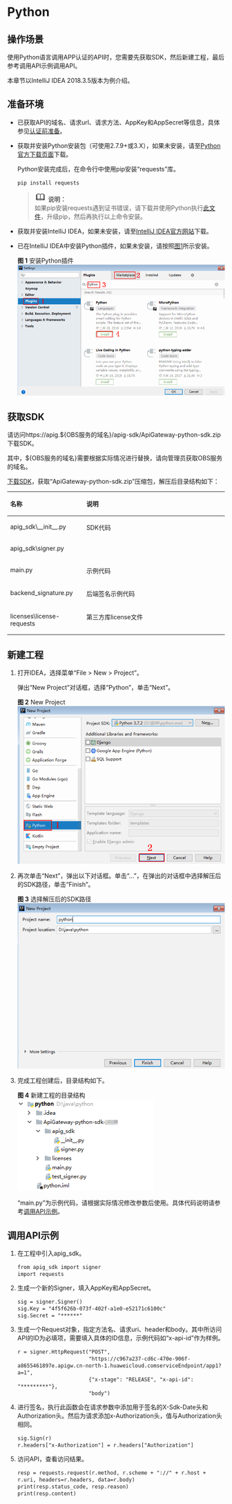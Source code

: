 # Python<a name="dayu_06_1006"></a>

## 操作场景<a name="zh-cn_topic_0184564509_section18586174761315"></a>

使用Python语言调用APP认证的API时，您需要先获取SDK，然后新建工程，最后参考调用API示例调用API。

本章节以IntelliJ IDEA 2018.3.5版本为例介绍。

## 准备环境<a name="zh-cn_topic_0184564509_section1495121117502"></a>

-   已获取API的域名、请求url、请求方法、AppKey和AppSecret等信息，具体参见[认证前准备](认证前准备.md#dayu_06_1003)。
-   获取并安装Python安装包（可使用2.7.9+或3.X），如果未安装，请至[Python官方下载页面](https://www.python.org/downloads/)下载。

    Python安装完成后，在命令行中使用pip安装“requests”库。

    ```
    pip install requests
    ```

    >![](public_sys-resources/icon-note.gif) **说明：**   
    >如果pip安装requests遇到证书错误，请下载并使用Python执行[此文件](https://bootstrap.pypa.io/get-pip.py)，升级pip，然后再执行以上命令安装。  

-   获取并安装IntelliJ IDEA，如果未安装，请至[IntelliJ IDEA官方网站](https://www.jetbrains.com/idea/)下载。
-   已在IntelliJ IDEA中安装Python插件，如果未安装，请按照[图1](#zh-cn_topic_0184564509_fig174515063115)所示安装。

    **图 1**  安装Python插件<a name="zh-cn_topic_0184564509_fig174515063115"></a>  
    ![](figures/安装Python插件.png "安装Python插件")


## 获取SDK<a name="zh-cn_topic_0184564509_section17783814506"></a>

请访问https://apig.$\{OBS服务的域名\}/apig-sdk/ApiGateway-python-sdk.zip下载SDK。

其中，$\{OBS服务的域名\}需要根据实际情况进行替换，请向管理员获取OBS服务的域名。

[下载SDK](https://obs.cn-north-1.myhuaweicloud.com/apig-sdk/ApiGateway-python-sdk.zip)，获取“ApiGateway-python-sdk.zip”压缩包，解压后目录结构如下：

<a name="zh-cn_topic_0184564509_table98162204301"></a>
<table><thead align="left"><tr id="zh-cn_topic_0184564509_row38171220113013"><th class="cellrowborder" valign="top" width="35%" id="mcps1.1.3.1.1"><p id="zh-cn_topic_0184564509_p08202020163012"><a name="zh-cn_topic_0184564509_p08202020163012"></a><a name="zh-cn_topic_0184564509_p08202020163012"></a>名称</p>
</th>
<th class="cellrowborder" valign="top" width="65%" id="mcps1.1.3.1.2"><p id="zh-cn_topic_0184564509_p18211420183016"><a name="zh-cn_topic_0184564509_p18211420183016"></a><a name="zh-cn_topic_0184564509_p18211420183016"></a>说明</p>
</th>
</tr>
</thead>
<tbody><tr id="zh-cn_topic_0184564509_row178221920163017"><td class="cellrowborder" valign="top" width="35%" headers="mcps1.1.3.1.1 "><p id="zh-cn_topic_0184564509_p382210203300"><a name="zh-cn_topic_0184564509_p382210203300"></a><a name="zh-cn_topic_0184564509_p382210203300"></a>apig_sdk\__init__.py</p>
</td>
<td class="cellrowborder" rowspan="2" valign="top" width="65%" headers="mcps1.1.3.1.2 "><p id="zh-cn_topic_0184564509_p128221420133013"><a name="zh-cn_topic_0184564509_p128221420133013"></a><a name="zh-cn_topic_0184564509_p128221420133013"></a>SDK代码</p>
<p id="zh-cn_topic_0184564509_p17823720183010"><a name="zh-cn_topic_0184564509_p17823720183010"></a><a name="zh-cn_topic_0184564509_p17823720183010"></a></p>
</td>
</tr>
<tr id="zh-cn_topic_0184564509_row3826132015303"><td class="cellrowborder" valign="top" headers="mcps1.1.3.1.1 "><p id="zh-cn_topic_0184564509_p8463185417262"><a name="zh-cn_topic_0184564509_p8463185417262"></a><a name="zh-cn_topic_0184564509_p8463185417262"></a>apig_sdk\signer.py</p>
</td>
</tr>
<tr id="zh-cn_topic_0184564509_row1773122811302"><td class="cellrowborder" valign="top" width="35%" headers="mcps1.1.3.1.1 "><p id="zh-cn_topic_0184564509_p1477432818308"><a name="zh-cn_topic_0184564509_p1477432818308"></a><a name="zh-cn_topic_0184564509_p1477432818308"></a>main.py</p>
</td>
<td class="cellrowborder" valign="top" width="65%" headers="mcps1.1.3.1.2 "><p id="zh-cn_topic_0184564509_p19774132816301"><a name="zh-cn_topic_0184564509_p19774132816301"></a><a name="zh-cn_topic_0184564509_p19774132816301"></a>示例代码</p>
</td>
</tr>
<tr id="zh-cn_topic_0184564509_row1810381413307"><td class="cellrowborder" valign="top" width="35%" headers="mcps1.1.3.1.1 "><p id="zh-cn_topic_0184564509_p1010311417301"><a name="zh-cn_topic_0184564509_p1010311417301"></a><a name="zh-cn_topic_0184564509_p1010311417301"></a>backend_signature.py</p>
</td>
<td class="cellrowborder" valign="top" width="65%" headers="mcps1.1.3.1.2 "><p id="zh-cn_topic_0184564509_p910311147300"><a name="zh-cn_topic_0184564509_p910311147300"></a><a name="zh-cn_topic_0184564509_p910311147300"></a>后端签名示例代码</p>
</td>
</tr>
<tr id="zh-cn_topic_0184564509_row692919447393"><td class="cellrowborder" valign="top" width="35%" headers="mcps1.1.3.1.1 "><p id="zh-cn_topic_0184564509_p12721814113211"><a name="zh-cn_topic_0184564509_p12721814113211"></a><a name="zh-cn_topic_0184564509_p12721814113211"></a>licenses\license-requests</p>
</td>
<td class="cellrowborder" valign="top" width="65%" headers="mcps1.1.3.1.2 "><p id="zh-cn_topic_0184564509_p13744113282711"><a name="zh-cn_topic_0184564509_p13744113282711"></a><a name="zh-cn_topic_0184564509_p13744113282711"></a>第三方库license文件</p>
</td>
</tr>
</tbody>
</table>

## 新建工程<a name="zh-cn_topic_0184564509_section14553194417222"></a>

1.  打开IDEA，选择菜单“File \> New \> Project”。

    弹出“New Project”对话框，选择“Python”，单击“Next”。

    **图 2**  New Project<a name="zh-cn_topic_0184564509_fig24519673713"></a>  
    ![](figures/New-Project-1.png "New-Project-1")

2.  再次单击“Next”，弹出以下对话框。单击“...”，在弹出的对话框中选择解压后的SDK路径，单击“Finish”。

    **图 3**  选择解压后的SDK路径<a name="zh-cn_topic_0184564509_fig164447245463"></a>  
    ![](figures/选择解压后的SDK路径-2.png "选择解压后的SDK路径-2")

3.  完成工程创建后，目录结构如下。

    **图 4**  新建工程的目录结构<a name="zh-cn_topic_0184564509_fig152821237184917"></a>  
    ![](figures/新建工程的目录结构-3.png "新建工程的目录结构-3")

    “main.py”为示例代码，请根据实际情况修改参数后使用。具体代码说明请参考[调用API示例](#zh-cn_topic_0184564509_section1553717505225)。


## 调用API示例<a name="zh-cn_topic_0184564509_section1553717505225"></a>

1.  在工程中引入apig\_sdk。

    ```
    from apig_sdk import signer
    import requests
    ```

2.  生成一个新的Signer，填入AppKey和AppSecret。

    ```
    sig = signer.Signer()
    sig.Key = "4f5f626b-073f-402f-a1e0-e52171c6100c"
    sig.Secret = "******"
    ```

3.  生成一个Request对象，指定方法名、请求uri、header和body。其中所访问API的ID为必填项，需要填入具体的ID信息，示例代码如“x-api-id”作为样例。

    ```
    r = signer.HttpRequest("POST",
                           "https://c967a237-cd6c-470e-906f-a8655461897e.apigw.cn-north-1.huaweicloud.comserviceEndpoint/app1?a=1",
                           {"x-stage": "RELEASE", "x-api-id": "*********"},
                           "body")
    ```

4.  进行签名，执行此函数会在请求参数中添加用于签名的X-Sdk-Date头和Authorization头。然后为请求添加x-Authorization头，值与Authorization头相同。

    ```
    sig.Sign(r)
    r.headers["x-Authorization"] = r.headers["Authorization"]
    ```

5.  访问API，查看访问结果。

    ```
    resp = requests.request(r.method, r.scheme + "://" + r.host + r.uri, headers=r.headers, data=r.body)
    print(resp.status_code, resp.reason)
    print(resp.content)
    ```


